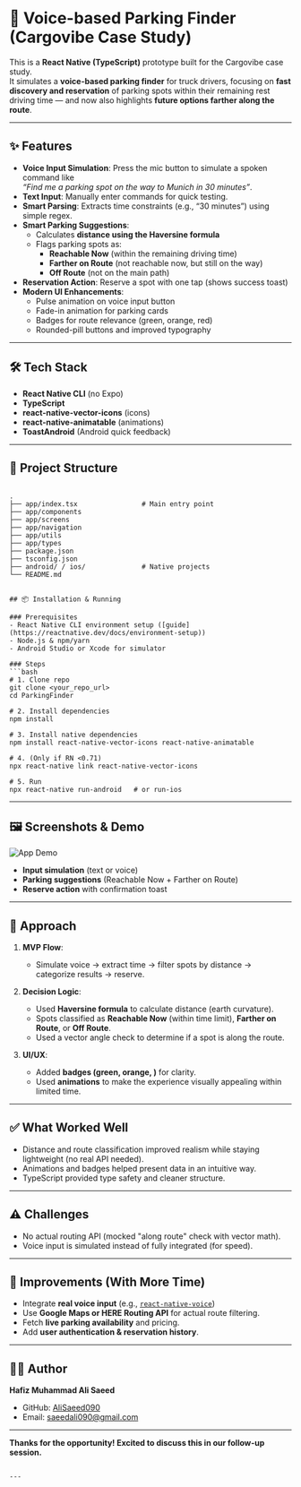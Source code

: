 # 🚛 Voice-based Parking Finder (Cargovibe Case Study)

This is a **React Native (TypeScript)** prototype built for the Cargovibe case study.  
It simulates a **voice-based parking finder** for truck drivers, focusing on **fast discovery and reservation** of parking spots within their remaining rest driving time — and now also highlights **future options farther along the route**.

---

## ✨ Features

- **Voice Input Simulation**: Press the mic button to simulate a spoken command like  
  _“Find me a parking spot on the way to Munich in 30 minutes”_.
- **Text Input**: Manually enter commands for quick testing.
- **Smart Parsing**: Extracts time constraints (e.g., “30 minutes”) using simple regex.
- **Smart Parking Suggestions**:
  - Calculates **distance using the Haversine formula**
  - Flags parking spots as:
    - **Reachable Now** (within the remaining driving time)
    - **Farther on Route** (not reachable now, but still on the way)
    - **Off Route** (not on the main path)
- **Reservation Action**: Reserve a spot with one tap (shows success toast)
- **Modern UI Enhancements**:
  - Pulse animation on voice input button
  - Fade-in animation for parking cards
  - Badges for route relevance (green, orange, red)
  - Rounded-pill buttons and improved typography

---

## 🛠 Tech Stack

- **React Native CLI** (no Expo)
- **TypeScript**
- **react-native-vector-icons** (icons)
- **react-native-animatable** (animations)
- **ToastAndroid** (Android quick feedback)

---

## 📂 Project Structure

```

.
├── app/index.tsx                # Main entry point
├── app/components
├── app/screens
├── app/navigation
├── app/utils
├── app/types
├── package.json
├── tsconfig.json
├── android/ / ios/              # Native projects
└── README.md
 

## 📦 Installation & Running

### Prerequisites
- React Native CLI environment setup ([guide](https://reactnative.dev/docs/environment-setup))
- Node.js & npm/yarn
- Android Studio or Xcode for simulator

### Steps
```bash
# 1. Clone repo
git clone <your_repo_url>
cd ParkingFinder

# 2. Install dependencies
npm install

# 3. Install native dependencies
npm install react-native-vector-icons react-native-animatable

# 4. (Only if RN <0.71)
npx react-native link react-native-vector-icons

# 5. Run
npx react-native run-android   # or run-ios
````

---

## 🖼 Screenshots & Demo

![App Demo](./assets/demo.gif)
- **Input simulation** (text or voice)
- **Parking suggestions** (Reachable Now + Farther on Route)
- **Reserve action** with confirmation toast

 

---

## 🚀 Approach

1. **MVP Flow**:

   * Simulate voice → extract time → filter spots by distance → categorize results → reserve.

2. **Decision Logic**:

   * Used **Haversine formula** to calculate distance (earth curvature).
   * Spots classified as **Reachable Now** (within time limit), **Farther on Route**, or **Off Route**.
   * Used a vector angle check to determine if a spot is along the route.

3. **UI/UX**:

   * Added **badges (green, orange, )** for clarity.
   * Used **animations** to make the experience visually appealing within limited time.

---

## ✅ What Worked Well

* Distance and route classification improved realism while staying lightweight (no real API needed).
* Animations and badges helped present data in an intuitive way.
* TypeScript provided type safety and cleaner structure.

---

## ⚠️ Challenges

* No actual routing API (mocked "along route" check with vector math).
* Voice input is simulated instead of fully integrated (for speed).

---

## 🔮 Improvements (With More Time)

* Integrate **real voice input** (e.g., [`react-native-voice`](https://github.com/react-native-voice/voice))
* Use **Google Maps or HERE Routing API** for actual route filtering.
* Fetch **live parking availability** and pricing.
* Add **user authentication & reservation history**.

---

## 👨‍💻 Author

**Hafiz Muhammad Ali Saeed**

* GitHub: [AliSaeed090](https://github.com/AliSaeed090)
* Email: [saeedali090@gmail.com](mailto:saeedali090@gmail.com)

---

**Thanks for the opportunity! Excited to discuss this in our follow-up session.**

```

---
 
